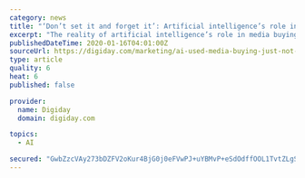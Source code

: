 ```yaml
---
category: news
title: "‘Don’t set it and forget it’: Artificial intelligence’s role in media buying is taking shape"
excerpt: "The reality of artificial intelligence’s role in media buying may be turning out very different from the dream. Automation and AI could be used, so the theory went, for forecasting, analyzing data and ultimately improving campaign performance, so that marketers could change and reallocate budgets quickly. But despite advancements being made ..."
publishedDateTime: 2020-01-16T04:01:00Z
sourceUrl: https://digiday.com/marketing/ai-used-media-buying-just-not-expected/
type: article
quality: 6
heat: 6
published: false

provider:
  name: Digiday
  domain: digiday.com

topics:
  - AI

secured: "GwbZzcVAy273bDZFV2oKur4BjG0j0eFVwPJ+uYBMvP+eSdOdffOOL1TvtZLgSPjbZ1ylsQpZLDOQ+Av3MDuPM2m4YYKR+vQIcMHbXbzrpY+ewb+KVai0gDwa8Z55kM7AujeIUO8/SfDjtRFwV4iRKX+z1kDX6po9aZDaAb3lLOMcL58VByB5JdwDd9qwCYHcnd2jD7n6XAw7oBbN81lwxxpXdwz4ZZOKliiBJcFyT4HxR6ieErwKU9yEddFU8N+Wq8in7kpha+qgtEjugGaFf1nqqLkKdryzUarv+J+btzsy2lcPbCXNzWZLr8U+AIrf+DfXvAF73VD1zwe3F8pnaDcHlRb9EIHS41Ojv4i65HWOV72d3YPPXeSDqNffVHSEA+diY7DS9VOM15On3UOgDlQ0LUz8cFEMm3vJJjuV+ilFDNOaEtOrnS0q3elpBwgLhjIfQZ2Wr8m7RIZk/TgYgg==;rEC1WzqNx4sFoDmM70yrGQ=="
---
```


